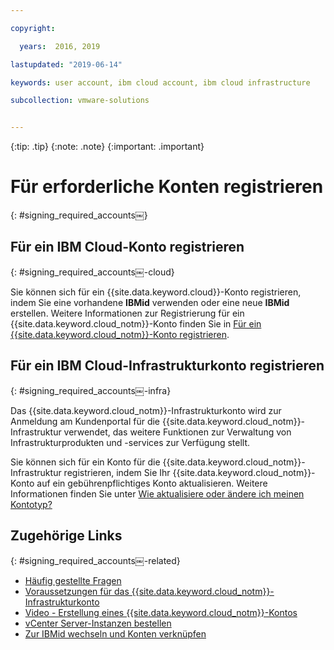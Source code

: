 ```yaml
---

copyright:

  years:  2016, 2019

lastupdated: "2019-06-14"

keywords: user account, ibm cloud account, ibm cloud infrastructure

subcollection: vmware-solutions


---
```


{:tip: .tip}
{:note: .note}
{:important: .important}

# Für erforderliche Konten registrieren
{: #signing_required_accounts￼}

## Für ein IBM Cloud-Konto registrieren
{: #signing_required_accounts￼-cloud}

Sie können sich für ein {{site.data.keyword.cloud}}-Konto registrieren, indem Sie eine vorhandene **IBMid** verwenden oder eine neue **IBMid** erstellen. Weitere Informationen zur Registrierung für ein {{site.data.keyword.cloud_notm}}-Konto finden Sie in [Für ein {{site.data.keyword.cloud_notm}}-Konto registrieren](/docs/account?topic=account-signup).

## Für ein IBM Cloud-Infrastrukturkonto registrieren
{: #signing_required_accounts￼-infra}

Das {{site.data.keyword.cloud_notm}}-Infrastrukturkonto wird zur Anmeldung am Kundenportal für die {{site.data.keyword.cloud_notm}}-Infrastruktur verwendet, das weitere Funktionen zur Verwaltung von Infrastrukturprodukten und -services zur Verfügung stellt.

Sie können sich für ein Konto für die {{site.data.keyword.cloud_notm}}-Infrastruktur registrieren, indem Sie Ihr {{site.data.keyword.cloud_notm}}-Konto auf ein gebührenpflichtiges Konto aktualisieren. Weitere Informationen finden Sie unter [Wie aktualisiere oder ändere ich meinen Kontotyp?](/docs/account?topic=account-accountfaqs#changeacct)

## Zugehörige Links
{: #signing_required_accounts￼-related}

* [Häufig gestellte Fragen](/docs/services/vmwaresolutions/vmonic?topic=vmware-solutions-faq)
* [Voraussetzungen für das {{site.data.keyword.cloud_notm}}-Infrastrukturkonto](/docs/services/vmwaresolutions/vmonic?topic=vmware-solutions-cloud-infra-acct-req)
* [Video - Erstellung eines {{site.data.keyword.cloud_notm}}-Kontos](https://www.youtube.com/watch?v=HBkY-Fs1d6E)
* [vCenter Server-Instanzen bestellen](/docs/services/vmwaresolutions/vcenter?topic=vmware-solutions-vc_orderinginstance)
* [Zur IBMid wechseln und Konten verknüpfen](/docs/account?topic=account-unifyingaccounts#unifyingaccounts)

